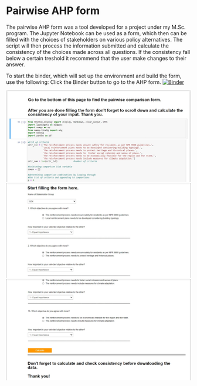 # Pairwise AHP form
The pairwise AHP form was a tool developed for a project under my M.Sc. program. The Jupyter Notebook can be used as a form, which then can be filled 
with the choices of stakeholders on various policy alternatives. The script will then process the information submitted and calculate the consistency of
the choices made across all questions. If the consistency fall below a certain treshold it recommend that the user make changes to their answer.

To start the binder, which will set up the environment and build the form, use the following:
Click the Binder button to go to the AHP form.
[![Binder](https://mybinder.org/badge_logo.svg)](https://mybinder.org/v2/gh/Bisrat-Araya/projectwork/master/?filepath=AHP_form.ipynb)

![Screenshot 1](./imgs/screenshot_1.jpeg)
![Screenshot 2](./imgs/screenshot_2.jpeg)
![Screenshot 3](./imgs/screenshot_3.jpeg)